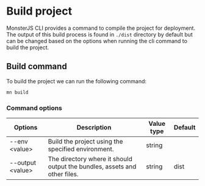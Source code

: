 # Build project

MonsterJS CLI provides a command to compile the project for deployment.
The output of this build process is found in `./dist` directory by default but can be changed based on the options when running the cli command to build the project.

## Build command

To build the project we can run the following command:

```bash
mn build
```

### Command options

| Options | Description | Value type | Default |
| --- | --- | --- | --- |
| --env <value\> | Build the project using the specified environment. | string | |
| --output <value\> | The directory where it should output the bundles, assets and other files. | string | dist |